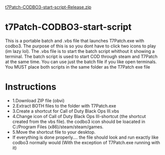 [t7Patch-CODBO3-start-script-Release.zip](https://github.com/user-attachments/files/16738268/t7Patch-CODBO3-start-script-Release.zip)
# t7Patch-CODBO3-start-script
This is a portable batch and .vbs file that launches T7Patch.exe with codbo3.
The purpose of this is so you dont have to click two icons to play (im lazy lol).
The .vbs file is to start the batch script whithout it showing a terminal.
The batch script is used to start COD through steam and T7Patch at the same time. You can use just the batch file if you like open terminals. 
You MUST place both scripts in the same folder as the T7Patch exe file


#                                                             Instructions
- 1.Download ZIP file (obvi)
- 2.Extract BOTH files to the folder with T7Patch.exe
- 3.Create a shortcut for Call of Duty Black Ops III.vbs
- 4.Change icon of Call of Duty Black Ops III-shortcut (the shortcut created from the vbs file). the codbo3 icon should be loacated in C:/Program Files (x86)/steam/steam/games.
- 5.Move the shortcut file to your desktop. 
- If everything is done properly.... the file should look and run exactly like codbo3 normally would (With the exception of T7Patch.exe running with it) 
